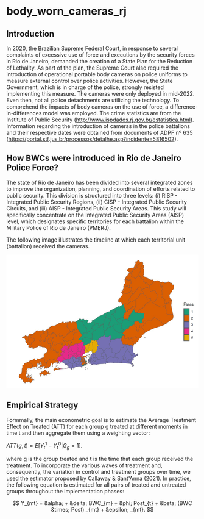 # body_worn_cameras_rj

## Introduction

In 2020, the Brazilian Supreme Federal Court, in response to several complaints of excessive use of force and executions by the security forces in Rio de Janeiro, demanded the creation of a State Plan for the Reduction of Lethality. As part of the plan, the Supreme Court also required the introduction of operational portable body cameras on police uniforms to measure external control over police activities. However, the State Government, which is in charge of the police, strongly resisted implementing this measure. The cameras were only deployed in mid-2022. Even then, not all police detachments are utilizing the technology. To comprehend the impacts of body cameras on the use of force, a difference-in-differences model was employed. The crime statistics are from the Institute of Public Security (http://www.ispdados.rj.gov.br/estatistica.html). Information regarding the introduction of cameras in the police battalions and their respective dates were obtained from documents of ADPF nº 635 (https://portal.stf.jus.br/processos/detalhe.asp?incidente=5816502).

## How BWCs were introduced in Rio de Janeiro Police Force?

The state of Rio de Janeiro has been divided into several integrated zones to improve the organization, planning, and coordination of efforts related to public security. This division is structured into three levels: (i) RISP - Integrated Public Security Regions, (ii) CISP - Integrated Public Security Circuits, and (iii) AISP - Integrated Public Security Areas. This study will specifically concentrate on the Integrated Public Security Areas (AISP) level, which designates specific territories for each battalion within the Military Police of Rio de Janeiro (PMERJ).

The following image illustrates the timeline at which each territorial unit (battalion) received the cameras.

<p align="center">

<img src="Image/fases_implemtacao_cameras.jpg" alt="Graph1" width="600" height="350">

## Empirical Strategy

Formmally, the main econometric goal is to estimate the Average Treatment Effect on Treated (ATT) for each group g treated at different moments in time t and then aggregate them using a weighting vector:
  
$ATT(g,t) = E[Y_{t}^{1} - Y_{t}^{0} | G_{g} = 1]$.

where g is the group treated and t is the time that each group received the treatment. To incorporate the various waves of treatment and, consequently, the variation in control and treatment groups over time, we used the estimator proposed by Callaway & Sant'Anna (2021). In practice, the following equation is estimated for all pairs of treated and untreated groups throughout the implementation phases:

 $$ 
Y_{mt} = &alpha; + &delta; BWC_{m} + &phi; Post_{t} + &beta;  (BWC &times; Post) _{mt} + &epsilon; _{mt}.
$$


